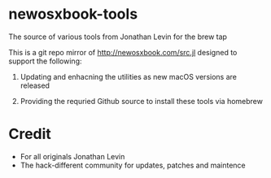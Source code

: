 # newosxbook-tools
The source of various tools from Jonathan Levin for the brew tap

This is a git repo mirror of <http://newosxbook.com/src.jl> designed to support the following:

1) Updating and enhacning the utilities as new macOS versions are released

2) Providing the requried Github source to install these tools via homebrew

# Credit

* For all originals Jonathan Levin
* The hack-different community for updates, patches and maintence